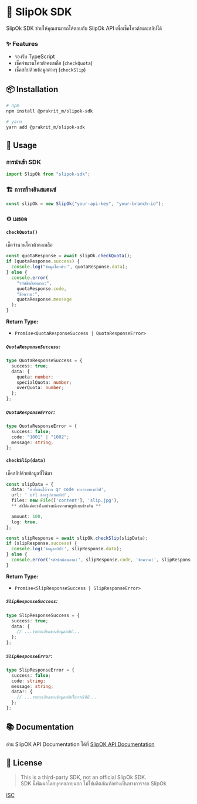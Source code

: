# 🚀 SlipOk SDK

SlipOk SDK ช่วยให้คุณสามารถโต้ตอบกับ SlipOk API เพื่อเช็คโควต้าและสลิปได้

### ✨ Features

- รองรับ TypeScript
- เช็คจำนวนโควต้าคงเหลือ (`checkQuota`)
- เช็คสลิปด้วยข้อมูลต่างๆ (`checkSlip`)

## 📦 Installation

```bash
# npm
npm install @prakrit_m/slipok-sdk

# yarn
yarn add @prakrit_m/slipok-sdk
```

## 📖 Usage

### การนำเข้า SDK

```typescript
import SlipOk from "slipok-sdk";
```

### 🏗️ การสร้างอินสแตนซ์

```typescript
const slipOk = new SlipOk("your-api-key", "your-branch-id");
```

### ⚙️ เมธอด

#### `checkQuota()`

เช็คจำนวนโควต้าคงเหลือ

```typescript
const quotaResponse = await slipOk.checkQuota();
if (quotaResponse.success) {
  console.log("ข้อมูลโควต้า:", quotaResponse.data);
} else {
  console.error(
    "รหัสข้อผิดพลาด:",
    quotaResponse.code,
    "ข้อความ:",
    quotaResponse.message
  );
}
```

**Return Type:**

- `Promise<QuotaResponseSuccess | QuotaResponseError>`

##### `QuotaResponseSuccess`:

```typescript
type QuotaResponseSuccess = {
  success: true;
  data: {
    quota: number;
    specialQuota: number;
    overQuota: number;
  };
};
```

##### `QuotaResponseError`:

```typescript
type QuotaResponseError = {
  success: false;
  code: "1001" | "1002";
  message: string;
};
```

#### **`checkSlip(data)`**

เช็คสลิปด้วยข้อมูลที่ให้มา

```typescript
const slipData = {
  data: 'ค่าที่อ่านได้จาก qr code ขวาล่างของสลิป',
  url: ' url ของรูปภาพสลิป',
  files: new File(['content'], 'slip.jpg'),
  ** ส่งได้แค่อย่างใดอย่างหนึ่งจากสามรูปแบบข้างต้น **

  amount: 100,
  log: true,
};

const slipResponse = await slipOk.checkSlip(slipData);
if (slipResponse.success) {
  console.log('ข้อมูลสลิป:', slipResponse.data);
} else {
  console.error('รหัสข้อผิดพลาด:', slipResponse.code, 'ข้อความ:', slipResponse.message);
}
```

**Return Type:**

- `Promise<SlipResponseSuccess | SlipResponseError>`

##### `SlipResponseSuccess`:

```typescript
type SlipResponseSuccess = {
  success: true;
  data: {
    // ...รายละเอียดของข้อมูลสลิป...
  };
};
```

##### `SlipResponseError`:

```typescript
type SlipResponseError = {
  success: false;
  code: string;
  message: string;
  data?: {
    // ...รายละเอียดของข้อมูลสลิปในกรณีที่มี...
  };
};
```

## 📚 Documentation

อ่าน SlipOK API Documentation ได้ที่ [SlipOK API Documentation](https://slipok.com/api-documentation/)

## 📄 License

> This is a third-party SDK, not an official SlipOk SDK.  
> SDK นี้พัฒนาโดยบุคคลภายนอก ไม่ใช่ผลิตภัณฑ์อย่างเป็นทางการจาก SlipOk

[ISC](LICENSE)


